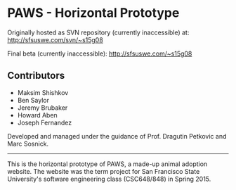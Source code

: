 # PAWS - Horizontal Prototype

Originally hosted as SVN repository (currently inaccessible) at:  
http://sfsuswe.com/svn/~s15g08

Final beta (currently inaccessible): http://sfsuswe.com/~s15g08

## Contributors
- Maksim Shishkov
- Ben Saylor
- Jeremy Brubaker
- Howard Aben
- Joseph Fernandez

Developed and managed under the guidance of Prof. Dragutin Petkovic and Marc Sosnick.

---

This is the horizontal prototype of PAWS, a made-up animal adoption website. The website was the term project for San Francisco State University's software engineering class (CSC648/848) in Spring 2015.